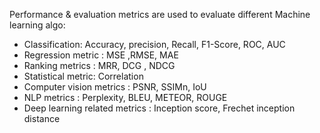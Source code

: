 Performance & evaluation metrics are used to evaluate different Machine learning algo:
* Classification: Accuracy, precision, Recall, F1-Score, ROC, AUC
* Regression metric : MSE ,RMSE, MAE
* Ranking metrics : MRR, DCG , NDCG
* Statistical metric: Correlation
* Computer vision metrics : PSNR, SSIMn, IoU
* NLP metrics : Perplexity, BLEU, METEOR, ROUGE
* Deep learning related metrics : Inception score, Frechet inception distance
